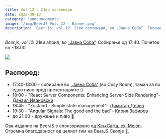 ```yaml
---
title: Vol 12 - 21ви септември
date: 2023-09-13
category: 'announcements'
image: '/img/BeerJS Vol. 12 - Banner.png'
description: 'Beer.js, vol 12! 21ви септември, во „Јавна Соба“. Голема благодарност до Kin+Carta за поддршката!'
---
```


_Beer.js, vol 12!_ 21ви април, во [„Јавна Соба“](https://www.facebook.com/publicroomskopje/). Собирање од 17:40. Почеток
во ~18:00.

<img src="/img/BeerJS Vol. 12 - Banner.png" />

## Распоред:

- 17:40-18:00 - собирање во [„Јавна Соба“](https://www.facebook.com/publicroomskopje/) (во Cosy Room), таман за по едно
  пиво пред презeнтациите :)
- 18:00 - "React Server Components: Enhancing Server-Side Rendering"-
  [Данаил Ивановски](https://www.linkedin.com/in/danailivanovski/)
- 18:45 - "Zustand - Simple state management"- [Димитар Делев](https://www.linkedin.com/in/dimitar-delev-646258aa/)
- 19:30 - "Angular Signals: The good and the bad"- [Кирил Зафиров](https://www.linkedin.com/in/kiril-z/)
- до 21:00 - дружење и пиво 🍻

Ова издание на BeerJS е спонзорирано од [Kin+Carta, ex. Melon](https://melontech.com). Огромна блaгодарност од целиот
тим на BeerJS Скопје 🍻.
